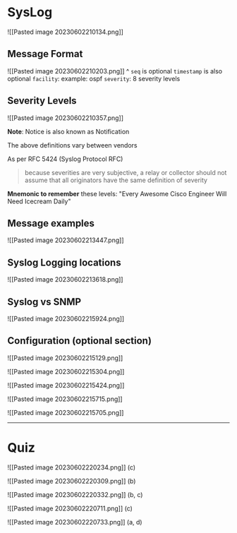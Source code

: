 
# SysLog

![[Pasted image 20230602210134.png]]


## Message Format

![[Pasted image 20230602210203.png]]
^
`seq` is optional
`timestamp` is also optional
`facility`: example: ospf
`severity`: 8 severity levels


## Severity Levels

![[Pasted image 20230602210357.png]]

**Note**: Notice is also known as Notification

The above definitions vary between vendors

As per RFC 5424 (Syslog Protocol RFC)
> because severities are very subjective, a relay or collector should not assume that all originators have the same definition of severity 


**Mnemonic to remember** these levels:
"Every Awesome Cisco Engineer Will Need Icecream Daily"



## Message examples

![[Pasted image 20230602213447.png]]


## Syslog Logging locations


![[Pasted image 20230602213618.png]]


## Syslog vs SNMP

![[Pasted image 20230602215924.png]]


## Configuration (optional section)

![[Pasted image 20230602215129.png]]

![[Pasted image 20230602215304.png]]

![[Pasted image 20230602215424.png]]

![[Pasted image 20230602215715.png]]

![[Pasted image 20230602215705.png]]


---

# Quiz

![[Pasted image 20230602220234.png]]
(c)


![[Pasted image 20230602220309.png]]
(b)

![[Pasted image 20230602220332.png]]
(b, c)

![[Pasted image 20230602220711.png]]
(c)

![[Pasted image 20230602220733.png]]
(a, d)
